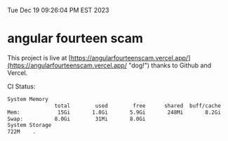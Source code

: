 Tue Dec 19 09:26:04 PM EST 2023

# angular fourteen scam


This project is live at [https://angularfourteenscam.vercel.app/](https://angularfourteenscam.vercel.app/ "dog!") thanks to Github and Vercel.

CI Status: 

```bash
System Memory
               total        used        free      shared  buff/cache   available
Mem:            15Gi       1.8Gi       5.9Gi       248Mi       8.2Gi        13Gi
Swap:          8.0Gi        31Mi       8.0Gi
System Storage
722M	.
```
```bash
